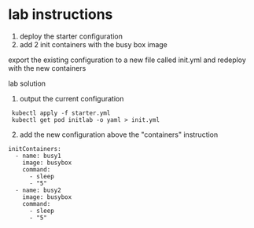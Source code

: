 # lab instructions 
1. deploy the starter configuration 
2. add 2 init containers with the busy box image 

export the existing configuration to a new file called init.yml and redeploy with the new containers

lab solution
1. output the current configuration
```
 kubectl apply -f starter.yml
 kubectl get pod initlab -o yaml > init.yml
```

2. add the new configuration above the "containers" instruction
```
initContainers:
  - name: busy1
    image: busybox
    command:
      - sleep
      - "5"
  - name: busy2
    image: busybox
    command: 
      - sleep 
      - "5"
```